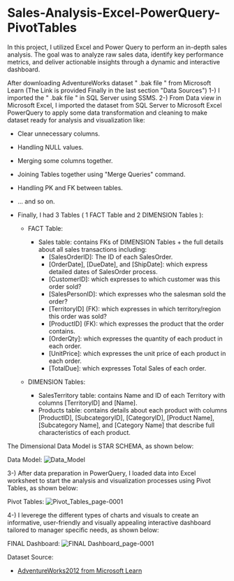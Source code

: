 # Sales-Analysis-Excel-PowerQuery-PivotTables
In this project, I utilized Excel and Power Query to perform an in-depth sales analysis. The goal was to analyze raw sales data, identify key performance metrics, and deliver actionable insights through a dynamic and interactive dashboard.

After downloading AdventureWorks dataset  " .bak file "  from Microsoft Learn (The Link is provided Finally in the last section "Data Sources") 
1-) I imported the " .bak file " in SQL Server using SSMS.
2-) From Data view in Microsoft Excel, I imported the dataset from SQL Server to Microsoft Excel PowerQuery to apply some data transformation and cleaning to make dataset ready for analysis and visualization like:
  - Clear unnecessary columns.
  - Handling NULL values.
  - Merging some columns together.
  - Joining Tables together using "Merge Queries" command.
  - Handling PK and FK between tables.
  - ... and so on.

  - Finally, I had 3 Tables ( 1 FACT Table and 2 DIMENSION Tables ):
     - FACT Table:
        - Sales table: contains FKs of DIMENSION Tables + the full details about all sales transactions including:
           - [SalesOrderID]: The ID of each SalesOrder.
           - [OrderDate], [DueDate], and [ShipDate]: which express detailed dates of SalesOrder process.
           - [CustomerID]: which expresses to which customer was this order sold?
           - [SalesPersonID]: which expresses who the salesman sold the order?
           - [TerritoryID] (FK): which expresses in which territory/region this order was sold?
           - [ProductID] (FK): which expresses the product that the order contains.
           - [OrderQty]: which expresses the quantity of each product in each order.
           - [UnitPrice]: which expresses the unit price of each product in each order.
           - [TotalDue]: which expresses Total Sales of each order. 

     - DIMENSION Tables:
       - SalesTerritory table: contains Name and ID of each Territory with columns [TerritoryID] and [Name].
       - Products table: contains details about each product with columns [ProductID], [SubcategoryID], [CategoryID], [Product Name], [Subcategory Name], and [Category Name] that describe full characteristics of each product.

  The Dimensional Data Model is STAR SCHEMA, as shown below:

  Data Model:
![Data_Model](https://github.com/user-attachments/assets/65386f8f-abf3-4e51-b7e4-616978679806)
   
3-) After data preparation in PowerQuery, I loaded data into Excel worksheet to start the analysis and visualization processes using Pivot Tables, as shown below:

Pivot Tables:
![Pivot_Tables_page-0001](https://github.com/user-attachments/assets/5b1453cc-fbc2-46d3-8a09-02fbe64bc612)

4-) I leverege the different types of charts and visuals to create an informative, user-friendly and visually appealing interactive dashboard tailored to manager specific needs, as shown below:

FINAL Dashboard:
![FINAL Dashboard_page-0001](https://github.com/user-attachments/assets/9cf0054e-82a8-4f41-af30-c6622824c7aa)


Dataset Source:
- <a href="https://learn.microsoft.com/en-us/sql/samples/adventureworks-install-configure?view=sql-server-ver16&tabs=ssms">AdventureWorks2012 from Microsoft Learn </a>
 
